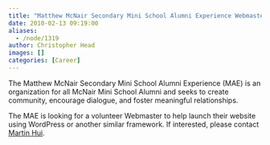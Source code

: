 ```yaml
---
title: "Matthew McNair Secondary Mini School Alumni Experience Webmaster Position"
date: 2010-02-13 09:19:00
aliases:
  - /node/1319
author: Christopher Head
images: []
categories: [Career]
---
```


The Matthew McNair Secondary Mini School Alumni Experience (MAE) is an organization for all McNair Mini School Alumni and seeks to create community, encourage dialogue, and foster meaningful relationships.

The MAE is looking for a volunteer Webmaster to help launch their website using WordPress or another similar framework. If interested, please contact [Martin Hui](/cdn-cgi/l/email-protection#84e9e5f6f0edeac4e9edeaedf7e7ecebebe8e5e8f1e9eaedaae7e5).
